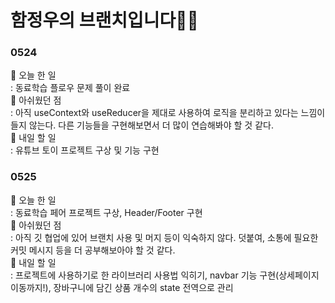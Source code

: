 # 함정우의 브랜치입니다👩‍💻

### 0524
📍 오늘 한 일 <br/>
: 동료학습 플로우 문제 풀이 완료<br/>
📍 아쉬웠던 점 <br/>
: 아직 useContext와 useReducer을 제대로 사용하여 로직을 분리하고 있다는 느낌이 들지 않는다. 다른 기능들을 구현해보면서 더 많이 연습해봐야 할 것 같다.<br/>
📍 내일 할 일 <br/>
: 유튜브 토이 프로젝트 구상 및 기능 구현

### 0525
📍 오늘 한 일 <br/>
: 동료학습 페어 프로젝트 구상, Header/Footer 구현<br/>
📍 아쉬웠던 점 <br/>
: 아직 깃 협업에 있어 브랜치 사용 및 머지 등이 익숙하지 않다. 덧붙여, 소통에 필요한 커밋 메시지 등을 더 공부해보아야 할 것 같다.<br/>
📍 내일 할 일 <br/>
: 프로젝트에 사용하기로 한 라이브러리 사용법 익히기, navbar 기능 구현(상세페이지 이동까지!), 장바구니에 담긴 상품 개수의 state 전역으로 관리
